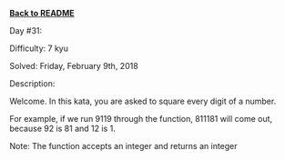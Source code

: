 ﻿<a href=https://github.com/hlais/Kata---a---Day><b>Back to README</b><a>

Day #31: 

Difficulty: 7 kyu

Solved: Friday, February 9th, 2018

Description:

Welcome. In this kata, you are asked to square every digit of a number.

For example, if we run 9119 through the function, 811181 will come out, because 92 is 81 and 12 is 1.

Note: The function accepts an integer and returns an integer
